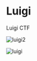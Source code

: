# Luigi
Luigi CTF




![luigi2](https://user-images.githubusercontent.com/35840617/143083255-d25b67f6-572c-48da-8ff8-5fb1e168cb0c.png)


![luigi](https://user-images.githubusercontent.com/35840617/143084494-02a037a4-2d21-4a07-afd1-43b8e9b3cad7.png)
